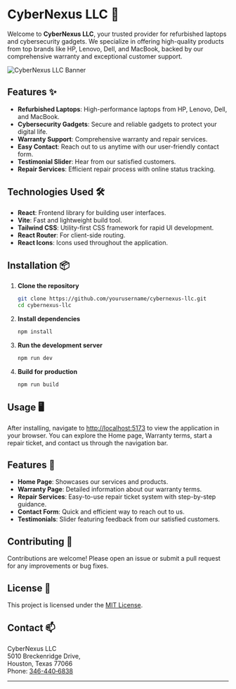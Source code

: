 # CyberNexus LLC 🚀

Welcome to **CyberNexus LLC**, your trusted provider for refurbished laptops and cybersecurity gadgets. We specialize in offering high-quality products from top brands like HP, Lenovo, Dell, and MacBook, backed by our comprehensive warranty and exceptional customer support.

![CyberNexus LLC Banner](path-to-banner-image)

## Features ✨

- **Refurbished Laptops**: High-performance laptops from HP, Lenovo, Dell, and MacBook.
- **Cybersecurity Gadgets**: Secure and reliable gadgets to protect your digital life.
- **Warranty Support**: Comprehensive warranty and repair services.
- **Easy Contact**: Reach out to us anytime with our user-friendly contact form.
- **Testimonial Slider**: Hear from our satisfied customers.
- **Repair Services**: Efficient repair process with online status tracking.

## Technologies Used 🛠️

- **React**: Frontend library for building user interfaces.
- **Vite**: Fast and lightweight build tool.
- **Tailwind CSS**: Utility-first CSS framework for rapid UI development.
- **React Router**: For client-side routing.
- **React Icons**: Icons used throughout the application.

## Installation 📦

1. **Clone the repository**

   ```sh
   git clone https://github.com/yourusername/cybernexus-llc.git
   cd cybernexus-llc
   ```

2. **Install dependencies**

   ```sh
   npm install
   ```

3. **Run the development server**

   ```sh
   npm run dev
   ```

4. **Build for production**
   ```sh
   npm run build
   ```

## Usage 🖥️

After installing, navigate to [http://localhost:5173](http://localhost:5173) to view the application in your browser. You can explore the Home page, Warranty terms, start a repair ticket, and contact us through the navigation bar.

## Features 🌟

- **Home Page**: Showcases our services and products.
- **Warranty Page**: Detailed information about our warranty terms.
- **Repair Services**: Easy-to-use repair ticket system with step-by-step guidance.
- **Contact Form**: Quick and efficient way to reach out to us.
- **Testimonials**: Slider featuring feedback from our satisfied customers.

## Contributing 🤝

Contributions are welcome! Please open an issue or submit a pull request for any improvements or bug fixes.

## License 📄

This project is licensed under the [MIT License](LICENSE).

## Contact 📫

CyberNexus LLC  
5010 Breckenridge Drive,  
Houston, Texas 77066  
Phone: [346-440‑6838](tel:346-440-6838)

---
